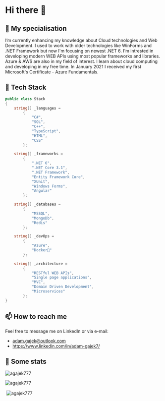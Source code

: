# Hi there 👋

## 🌱 My specialisation
I’m currently enhancing my knowledge about Cloud technologies and Web Development. I used to work with older technologies like WinForms and .NET Framework but now I'm focusing on newest .NET 6. I'm intrested in developing modern WEB APIs using most popular frameworks and libraries. Azure & AWS are also in my field of interest. I learn about cloud computing and developing in my free time. In January 2021 I received my first Microsoft's Certificate - Azure Fundamentals.

## 🧪 Tech Stack
```csharp
public class Stack
{
    string[] _languages = 
        { 
            "C#", 
            "SQL",
            "C++",
            "TypeScript", 
            "HTML", 
            "CSS" 
        };

    string[] _frameworks =
        { 
            ".NET 6", 
            ".NET Core 3.1", 
            ".NET Framework", 
            "Entity Framework Core",
            "XUnit", 
            "Windows Forms", 
            "Angular" 
        };

    string[] _databases = 
        { 
            "MSSQL", 
            "MongoDb", 
            "Redis" 
        };

    string[] _devOps = 
        { 
            "Azure", 
            "Docker🐳" 
        };

    string[] _architecture = 
        { 
            "RESTful WEB APIs",
            "Single page applications", 
            "MVC", 
            "Domain Driven Development",
            "Microservices"
        };
}

```

## 📫 How to reach me 
Feel free to message me on LinkedIn or via e-mail:
- adam.gajek@outlook.com
- https://www.linkedin.com/in/adam-gajek7/

## 🔢 Some stats

<p><img align="center" src="https://github-readme-streak-stats.herokuapp.com/?user=agajek777&theme=radical" alt="agajek777" /></p>

<p><img align="center" src="https://github-readme-stats.vercel.app/api/top-langs?username=agajek777&show_icons=true&locale=en&layout=compact&theme=radical" alt="agajek777" /></p>

<p>&nbsp;<img align="center" src="https://github-readme-stats.vercel.app/api?username=agajek777&show_icons=true&locale=en&theme=radical" alt="agajek777" /></p>
